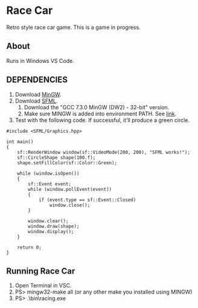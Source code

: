 # Race Car
Retro style race car game. This is a game in progress.

## About
Runs in Windows VS Code.

## DEPENDENCIES
1. Download [MinGW](https://sourceforge.net/projects/mingw-w64/files/Toolchains%20targetting%20Win32/Personal%20Builds/mingw-builds/installer/mingw-w64-install.exe/download "MinGW").
2. Download [SFML](https://www.sfml-dev.org/download/sfml/2.5.1/ "SFML").
    1. Download the "GCC 7.3.0 MinGW (DW2) - 32-bit" version.
    2. Make sure MINGW is added into environment PATH. See [link](https://code.visualstudio.com/docs/cpp/config-mingw).
3. Test with the following code. If successful, it'll produce a green circle.
```
#include <SFML/Graphics.hpp>

int main()
{
    sf::RenderWindow window(sf::VideoMode(200, 200), "SFML works!");
    sf::CircleShape shape(100.f);
    shape.setFillColor(sf::Color::Green);

    while (window.isOpen())
    {
        sf::Event event;
        while (window.pollEvent(event))
        {
            if (event.type == sf::Event::Closed)
                window.close();
        }

        window.clear();
        window.draw(shape);
        window.display();
    }

    return 0;
}
```
## Running Race Car
1. Open Terminal in VSC.
2. PS> mingw32-make all (or any other make you installed using MINGW)
3. PS> .\bin\racing.exe